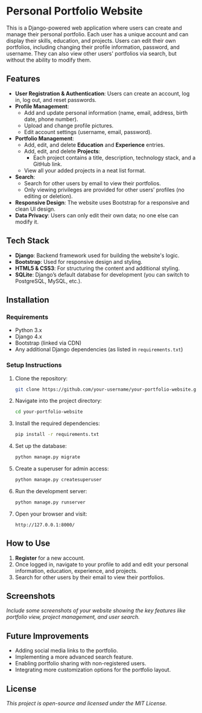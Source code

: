 # Personal Portfolio Website

This is a Django-powered web application where users can create and manage their personal portfolio. Each user has a unique account and can display their skills, education, and projects. Users can edit their own portfolios, including changing their profile information, password, and username. They can also view other users' portfolios via search, but without the ability to modify them.

## Features

- **User Registration & Authentication**: Users can create an account, log in, log out, and reset passwords.
- **Profile Management**:
  - Add and update personal information (name, email, address, birth date, phone number).
  - Upload and change profile pictures.
  - Edit account settings (username, email, password).
- **Portfolio Management**:
  - Add, edit, and delete **Education** and **Experience** entries.
  - Add, edit, and delete **Projects**:
    - Each project contains a title, description, technology stack, and a GitHub link.
  - View all your added projects in a neat list format.
- **Search**:
  - Search for other users by email to view their portfolios.
  - Only viewing privileges are provided for other users’ profiles (no editing or deletion).
- **Responsive Design**: The website uses Bootstrap for a responsive and clean UI design.
- **Data Privacy**: Users can only edit their own data; no one else can modify it.

## Tech Stack

- **Django**: Backend framework used for building the website's logic.
- **Bootstrap**: Used for responsive design and styling.
- **HTML5 & CSS3**: For structuring the content and additional styling.
- **SQLite**: Django’s default database for development (you can switch to PostgreSQL, MySQL, etc.).

## Installation

### Requirements

- Python 3.x
- Django 4.x
- Bootstrap (linked via CDN)
- Any additional Django dependencies (as listed in `requirements.txt`)

### Setup Instructions

1. Clone the repository:
    ```bash
    git clone https://github.com/your-username/your-portfolio-website.git
    ```

2. Navigate into the project directory:
    ```bash
    cd your-portfolio-website
    ```

3. Install the required dependencies:
    ```bash
    pip install -r requirements.txt
    ```

4. Set up the database:
    ```bash
    python manage.py migrate
    ```

5. Create a superuser for admin access:
    ```bash
    python manage.py createsuperuser
    ```

6. Run the development server:
    ```bash
    python manage.py runserver
    ```

7. Open your browser and visit:
    ```
    http://127.0.0.1:8000/
    ```

## How to Use

1. **Register** for a new account.
2. Once logged in, navigate to your profile to add and edit your personal information, education, experience, and projects.
3. Search for other users by their email to view their portfolios.

## Screenshots

_Include some screenshots of your website showing the key features like portfolio view, project management, and user search._

## Future Improvements

- Adding social media links to the portfolio.
- Implementing a more advanced search feature.
- Enabling portfolio sharing with non-registered users.
- Integrating more customization options for the portfolio layout.

## License

_This project is open-source and licensed under the MIT License._
